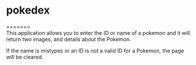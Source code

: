 # pokedex

=======\
This application allows you to enter the ID or name of a pokemon
and it will return two images, and details about the Pokemon.

If the name is mistypes or an ID is not a valid ID for a Pokemon,
the page will be cleared.